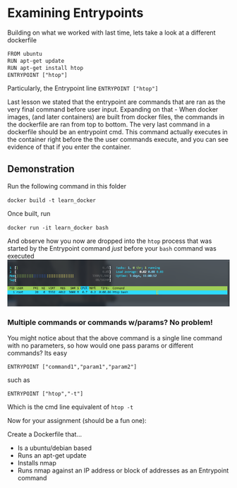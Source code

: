 # Examining Entrypoints 

Building on what we worked with last time, lets take a look at a different dockerfile

```
FROM ubuntu
RUN apt-get update
RUN apt-get install htop
ENTRYPOINT ["htop"]
```

Particularly, the Entrypoint line
`ENTRYPOINT ["htop"]`

Last lesson we stated that the entrypoint are commands that are ran as the very final command before user input. Expanding on that - When docker images, (and later containers) are built from docker files, the commands in the dockerfile are ran from top to bottom. The very last command in a dockerfile should be an entrypoint cmd. This command actually executes in the container right before the the user commands execute, and you can see evidence of that if you enter the container. 

## Demonstration 

Run the following command in this folder

`docker build -t learn_docker` 

Once built, run 

`docker run -it learn_docker bash`

And observe how you now are dropped into the `htop` process that was started by the Entrypoint command <i>just</i> before your `bash` command was executed 
![htop](/images/htop_Learn_Docker_Exercise_3.png)

### Multiple commands or commands w/params? No problem!

You might notice about that the above command is a single line command with no parameters, so how would one pass params or different commands? Its easy

```
ENTRYPOINT ["command1","param1","param2"]
```
such as 
```
ENTRYPOINT ["htop","-t"]
```

Which is the cmd line equivalent of `htop -t`


Now for your assignment (should be a fun one):

Create a Dockerfile that...
* Is a ubuntu/debian based
* Runs an apt-get update 
* Installs nmap
* Runs nmap against an IP address or block of addresses as an Entrypoint command
